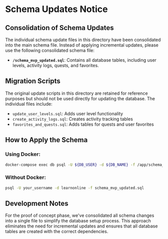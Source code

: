 # Schema Updates Notice

## Consolidation of Schema Updates

The individual schema update files in this directory have been consolidated into the main schema file. Instead of applying incremental updates, please use the following consolidated schema file:

- **`/schema_mvp_updated.sql`**: Contains all database tables, including user levels, activity logs, quests, and favorites.

## Migration Scripts

The original update scripts in this directory are retained for reference purposes but should not be used directly for updating the database. The individual files include:

- `update_user_levels.sql`: Adds user level functionality
- `create_activity_logs.sql`: Creates activity tracking tables
- `favorites_and_quests.sql`: Adds tables for quests and user favorites

## How to Apply the Schema

### Using Docker:

```bash
docker-compose exec db psql -U ${DB_USER} -d ${DB_NAME} -f /app/schema_mvp_updated.sql
```

### Without Docker:

```bash
psql -U your_username -d learnonline -f schema_mvp_updated.sql
```

## Development Notes

For the proof of concept phase, we've consolidated all schema changes into a single file to simplify the database setup process. This approach eliminates the need for incremental updates and ensures that all database tables are created with the correct dependencies.
